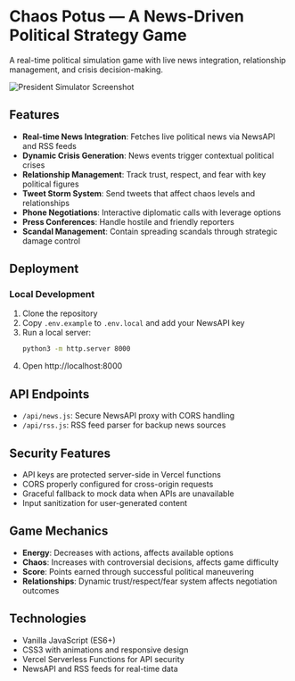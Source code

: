 # Chaos Potus — A News-Driven Political Strategy Game

A real-time political simulation game with live news integration, relationship management, and crisis decision-making.

![President Simulator Screenshot](https://github.com/user-attachments/assets/d12b3715-e9b6-4204-8acc-34b1fdf2f1cc)

## Features

- **Real-time News Integration**: Fetches live political news via NewsAPI and RSS feeds
- **Dynamic Crisis Generation**: News events trigger contextual political crises
- **Relationship Management**: Track trust, respect, and fear with key political figures
- **Tweet Storm System**: Send tweets that affect chaos levels and relationships
- **Phone Negotiations**: Interactive diplomatic calls with leverage options
- **Press Conferences**: Handle hostile and friendly reporters
- **Scandal Management**: Contain spreading scandals through strategic damage control

## Deployment

### Local Development

1. Clone the repository
2. Copy `.env.example` to `.env.local` and add your NewsAPI key
3. Run a local server:
   ```bash
   python3 -m http.server 8000
   ```
4. Open http://localhost:8000

## API Endpoints

- `/api/news.js`: Secure NewsAPI proxy with CORS handling
- `/api/rss.js`: RSS feed parser for backup news sources

## Security Features

- API keys are protected server-side in Vercel functions
- CORS properly configured for cross-origin requests
- Graceful fallback to mock data when APIs are unavailable
- Input sanitization for user-generated content

## Game Mechanics

- **Energy**: Decreases with actions, affects available options
- **Chaos**: Increases with controversial decisions, affects game difficulty  
- **Score**: Points earned through successful political maneuvering
- **Relationships**: Dynamic trust/respect/fear system affects negotiation outcomes

## Technologies

- Vanilla JavaScript (ES6+)
- CSS3 with animations and responsive design
- Vercel Serverless Functions for API security
- NewsAPI and RSS feeds for real-time data
